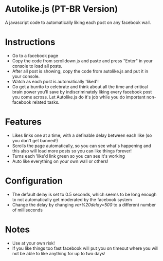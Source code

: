 Autolike.js (PT-BR Version)
===========
A javascript code to automatically liking each post on any facebook wall.

Instructions
============
- Go to a facebook page
- Copy the code from scrolldown.js and paste and press "Enter" in your console to load all posts.
- After all post is showing, copy the code from autolike.js and put it in your console.
- Watch as each post is automatically 'liked'!
- Go get a burrito to celebrate and think about all the time and critical brain power you'll save by indiscriminately liking every facebook post you come across. Let Autolike.js do it's job while you do important non-facebook related tasks.

Features
========
- Likes links one at a time, with a definable delay between each like (so you don't get banned!)
- Scrolls the page automatically, so you can see what's happening and this also will load more posts so you can like things forever!
- Turns each 'like'd link green so you can see it's working
- Auto like everything on your own wall or others!

Configuration
=============
- The default delay is set to 0.5 seconds, which seems to be long enough to not automatically get moderated by the facebook system
- Change the delay by changing <i>var%20delay=500</i> to a different number of milliseconds

Notes
=====
- Use at your own risk!
- If you like things too fast facebook will put you on timeout where you will not be able to like anything for up to two days!
